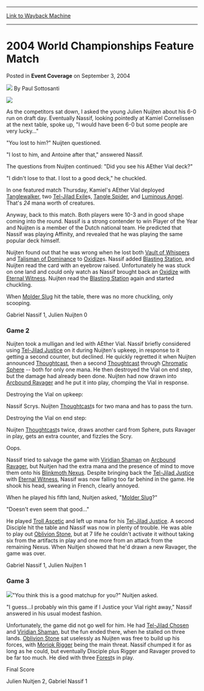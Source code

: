
---
[Link to Wayback Machine](https://web.archive.org/web/20210503001408/https://magic.wizards.com/en/articles/archive/event-coverage/2004-world-championships-feature-match-2004-09-03-0)

[_metadata_:author]:- "Paul Sottosanti"
[_metadata_:description]:- "As the competitors sat down, I asked the young Julien Nuijten about his 6-0 run on draft day. Eventually Nassif, looking pointedly at Kamiel Cornelissen at the next table, spoke up, `I would have been 6-0 but some people are very lucky…` `You lost to him?` Nuijten questioned. `I lost to him, and Antoine after that,` answered Nassif. The questions from Nuijten continued: `Did"
[_metadata_:generator]:- "Drupal 7 (http://drupal.org)"
[_metadata_:node]:- "587896"
[_metadata_:publish_date]:- "2004-09-03"
[_metadata_:source]:- "div-main-content"
[_metadata_:title]:- "2004 World Championships Feature Match"
[_metadata_:wayback_capture_timestamp]:- "2021-05-03 00:14:08"
[_metadata_:wayback_raw_url]:- "https://web.archive.org/web/20210503001408id_/https://magic.wizards.com/en/articles/archive/event-coverage/2004-world-championships-feature-match-2004-09-03-0"
[_metadata_:wayback_url]:- "https://magic.wizards.com/en/articles/archive/event-coverage/2004-world-championships-feature-match-2004-09-03-0"
---


2004 World Championships Feature Match
======================================



 Posted in **Event Coverage**
 on September 3, 2004 






![](https://media.magic.wizards.com/styles/auth_small/public/images/person/authorpic_paulsottosanti.jpg)
By Paul Sottosanti












![](https://media.magic.wizards.com/image_legacy_migration/sideboard/images/worlds04/fm14_1.jpg)


As the competitors sat down, I asked the young Julien Nuijten about his 6-0 run on draft day. Eventually Nassif, looking pointedly at Kamiel Cornelissen at the next table, spoke up, "I would have been 6-0 but some people are very lucky…"


"You lost to him?" Nuijten questioned.  

"I lost to him, and Antoine after that," answered Nassif.


The questions from Nuijten continued: "Did you see his AEther Vial deck?"


"I didn't lose to that. I lost to a good deck," he chuckled.


In one featured match Thursday, Kamiel's AEther Vial deployed [Tanglewalker](http://gatherer.wizards.com/Pages/Card/Details.aspx?name=Tanglewalker), two [Tel-Jilad Exile](http://gatherer.wizards.com/Pages/Card/Details.aspx?name=Tel-Jilad+Exile)s, [Tangle Spider](http://gatherer.wizards.com/Pages/Card/Details.aspx?name=Tangle+Spider), and [Luminous Angel](http://gatherer.wizards.com/Pages/Card/Details.aspx?name=Luminous+Angel). That's *24* mana worth of creatures.


Anyway, back to this match. Both players were 10-3 and in good shape coming into the round. Nassif is a strong contender to win Player of the Year and Nuijten is a member of the Dutch national team. He predicted that Nassif was playing Affinity, and revealed that he was playing the same popular deck himself.


Nuijten found out that he was wrong when he lost both [Vault of Whispers](http://gatherer.wizards.com/Pages/Card/Details.aspx?name=Vault+of+Whispers) and [Talisman of Dominance](http://gatherer.wizards.com/Pages/Card/Details.aspx?name=Talisman+of+Dominance) to [Oxidize](http://gatherer.wizards.com/Pages/Card/Details.aspx?name=Oxidize)s. Nassif added [Blasting Station](http://gatherer.wizards.com/Pages/Card/Details.aspx?name=Blasting+Station), and Nuijten read the card with an eyebrow raised. Unfortunately he was stuck on one land and could only watch as Nassif brought back an [Oxidize](http://gatherer.wizards.com/Pages/Card/Details.aspx?name=Oxidize) with [Eternal Witness](http://gatherer.wizards.com/Pages/Card/Details.aspx?name=Eternal+Witness). Nuijten read the [Blasting Station](http://gatherer.wizards.com/Pages/Card/Details.aspx?name=Blasting+Station) again and started chuckling.


When [Molder Slug](http://gatherer.wizards.com/Pages/Card/Details.aspx?name=Molder+Slug) hit the table, there was no more chuckling, only scooping.


Gabriel Nassif 1, Julien Nuijten 0


### Game 2


Nuijten took a mulligan and led with AEther Vial. Nassif briefly considered using [Tel-Jilad Justice](http://gatherer.wizards.com/Pages/Card/Details.aspx?name=Tel-Jilad+Justice) on it during Nuijten's upkeep, in response to it getting a second counter, but declined. He quickly regretted it when Nuijten announced [Thoughtcast](http://gatherer.wizards.com/Pages/Card/Details.aspx?name=Thoughtcast), then a second [Thoughtcast](http://gatherer.wizards.com/Pages/Card/Details.aspx?name=Thoughtcast) through [Chromatic Sphere](http://gatherer.wizards.com/Pages/Card/Details.aspx?name=Chromatic+Sphere) -- both for only one mana. He then destroyed the Vial on end step, but the damage had already been done. Nuijten had now drawn into [Arcbound Ravager](http://gatherer.wizards.com/Pages/Card/Details.aspx?name=Arcbound+Ravager) and he put it into play, chomping the Vial in response.


Destroying the Vial on upkeep:  

Nassif Scrys. Nuijten [Thoughtcast](http://gatherer.wizards.com/Pages/Card/Details.aspx?name=Thoughtcast)s for two mana and has to pass the turn.


Destroying the Vial on end step:  

Nuijten [Thoughtcast](http://gatherer.wizards.com/Pages/Card/Details.aspx?name=Thoughtcast)s twice, draws another card from Sphere, puts Ravager in play, gets an extra counter, and fizzles the Scry.


Oops.


Nassif tried to salvage the game with [Viridian Shaman](http://gatherer.wizards.com/Pages/Card/Details.aspx?name=Viridian+Shaman) on [Arcbound Ravager](http://gatherer.wizards.com/Pages/Card/Details.aspx?name=Arcbound+Ravager), but Nuitjen had the extra mana and the presence of mind to move them onto his [Blinkmoth Nexus](http://gatherer.wizards.com/Pages/Card/Details.aspx?name=Blinkmoth+Nexus). Despite bringing back the [Tel-Jilad Justice](http://gatherer.wizards.com/Pages/Card/Details.aspx?name=Tel-Jilad+Justice) with [Eternal Witness](http://gatherer.wizards.com/Pages/Card/Details.aspx?name=Eternal+Witness), Nassif was now falling too far behind in the game. He shook his head, swearing in French, clearly annoyed.


When he played his fifth land, Nuitjen asked, "[Molder Slug](http://gatherer.wizards.com/Pages/Card/Details.aspx?name=Molder+Slug)?"


"Doesn't even seem that good…"


He played [Troll Ascetic](http://gatherer.wizards.com/Pages/Card/Details.aspx?name=Troll+Ascetic) and left up mana for his [Tel-Jilad Justice](http://gatherer.wizards.com/Pages/Card/Details.aspx?name=Tel-Jilad+Justice). A second Disciple hit the table and Nassif was now in plenty of trouble. He was able to play out [Oblivion Stone](http://gatherer.wizards.com/Pages/Card/Details.aspx?name=Oblivion+Stone), but at 7 life he couldn't activate it without taking six from the artifacts in play and one more from an attack from the remaining Nexus. When Nuitjen showed that he'd drawn a new Ravager, the game was over.


Gabriel Nassif 1, Julien Nuijten 1


### Game 3


![](https://media.magic.wizards.com/image_legacy_migration/sideboard/images/worlds04/fm14_2.jpg)"You think this is a good matchup for you?" Nuitjen asked.


"I guess…I probably win this game if I Justice your Vial right away," Nassif answered in his usual modest fashion.


Unfortunately, the game did not go well for him. He had [Tel-Jilad Chosen](http://gatherer.wizards.com/Pages/Card/Details.aspx?name=Tel-Jilad+Chosen) and [Viridian Shaman](http://gatherer.wizards.com/Pages/Card/Details.aspx?name=Viridian+Shaman), but the fun ended there, when he stalled on three lands. [Oblivion Stone](http://gatherer.wizards.com/Pages/Card/Details.aspx?name=Oblivion+Stone) sat uselessly as Nuijten was free to build up his forces, with [Moriok Rigger](http://gatherer.wizards.com/Pages/Card/Details.aspx?name=Moriok+Rigger) being the main threat. Nassif chumped it for as long as he could, but eventually Disciple plus Rigger and Ravager proved to be far too much. He died with three [Forest](http://gatherer.wizards.com/Pages/Card/Details.aspx?name=Forest)s in play.


Final Score  

Julien Nuitjen 2, Gabriel Nassif 1








